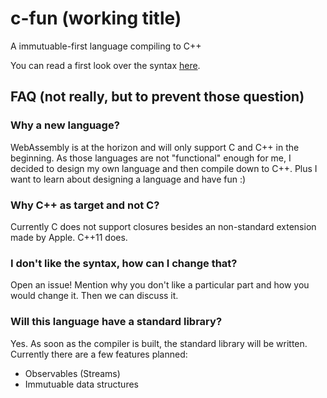 # c-fun (working title)
A immutuable-first language compiling to C++

You can read a first look over the syntax [here](main.md).

## FAQ (not really, but to prevent those question)

### Why a new language?

WebAssembly is at the horizon and will only support C and C++ in the beginning. As those languages are not "functional" enough for me, I decided to design my own language and then compile down to C++. Plus I want to learn about designing a language and have fun :)

### Why C++ as target and not C?

Currently C does not support closures besides an non-standard extension made by Apple. C++11 does.

### I don't like the syntax, how can I change that?

Open an issue! Mention why you don't like a particular part and how you would change it. Then we can discuss it.

### Will this language have a standard library?

Yes. As soon as the compiler is built, the standard library will be written. Currently there are a few features planned:

- Observables (Streams)
- Immutuable data structures
